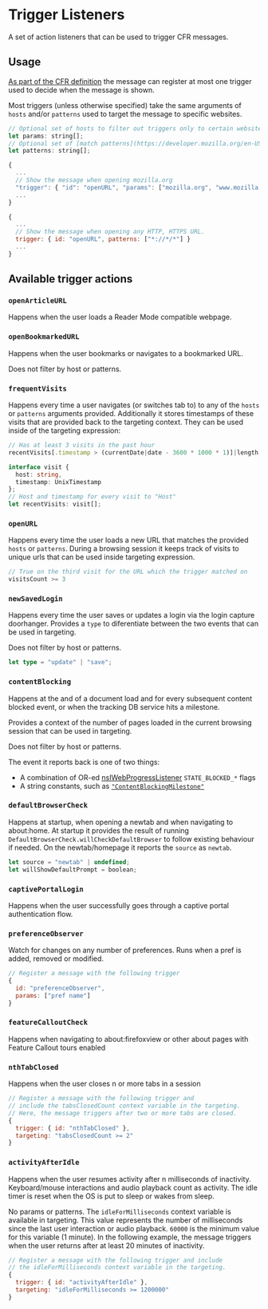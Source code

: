 # Trigger Listeners

A set of action listeners that can be used to trigger CFR messages.

## Usage

[As part of the CFR definition](https://searchfox.org/mozilla-central/rev/2bfe3415fb3a2fba9b1c694bc0b376365e086927/browser/components/newtab/lib/CFRMessageProvider.jsm#194) the message can register at most one trigger used to decide when the message is shown.

Most triggers (unless otherwise specified) take the same arguments of `hosts` and/or `patterns`
used to target the message to specific websites.

```javascript
// Optional set of hosts to filter out triggers only to certain websites
let params: string[];
// Optional set of [match patterns](https://developer.mozilla.org/en-US/docs/Mozilla/Add-ons/WebExtensions/Match_patterns) to filter out triggers only to certain websites
let patterns: string[];
```

```javascript
{
  ...
  // Show the message when opening mozilla.org
  "trigger": { "id": "openURL", "params": ["mozilla.org", "www.mozilla.org"] }
  ...
}
```

```javascript
{
  ...
  // Show the message when opening any HTTP, HTTPS URL.
  trigger: { id: "openURL", patterns: ["*://*/*"] }
  ...
}
```

## Available trigger actions

### `openArticleURL`

Happens when the user loads a Reader Mode compatible webpage.

### `openBookmarkedURL`

Happens when the user bookmarks or navigates to a bookmarked URL.

Does not filter by host or patterns.

### `frequentVisits`

Happens every time a user navigates (or switches tab to) to any of the `hosts` or `patterns` arguments
provided. Additionally it stores timestamps of these visits that are provided back to the targeting context.
They can be used inside of the targeting expression:

```javascript
// Has at least 3 visits in the past hour
recentVisits[.timestamp > (currentDate|date - 3600 * 1000 * 1)]|length >= 3

```

```typescript
interface visit {
  host: string,
  timestamp: UnixTimestamp
};
// Host and timestamp for every visit to "Host"
let recentVisits: visit[];
```

### `openURL`

Happens every time the user loads a new URL that matches the provided `hosts` or `patterns`.
During a browsing session it keeps track of visits to unique urls that can be used inside targeting expression.

```javascript
// True on the third visit for the URL which the trigger matched on
visitsCount >= 3
```

### `newSavedLogin`

Happens every time the user saves or updates a login via the login capture doorhanger.
Provides a `type` to diferentiate between the two events that can be used in targeting.

Does not filter by host or patterns.

```typescript
let type = "update" | "save";
```

### `contentBlocking`

Happens at the and of a document load and for every subsequent content blocked event, or when the tracking DB service hits a milestone.

Provides a context of the number of pages loaded in the current browsing session that can be used in targeting.

Does not filter by host or patterns.

The event it reports back is one of two things:
 * A combination of OR-ed [nsIWebProgressListener](https://searchfox.org/mozilla-central/source/uriloader/base/nsIWebProgressListener.idl) `STATE_BLOCKED_*` flags
 * A string constants, such as [`"ContentBlockingMilestone"`](https://searchfox.org/mozilla-central/rev/8a2d8d26e25ef70c98c6036612aad534b76b9815/toolkit/components/antitracking/TrackingDBService.jsm#327-334)


### `defaultBrowserCheck`

Happens at startup, when opening a newtab and when navigating to about:home.
At startup it provides the result of running `DefaultBrowserCheck.willCheckDefaultBrowser` to follow existing behaviour if needed.
On the newtab/homepage it reports the `source` as `newtab`.

```typescript
let source = "newtab" | undefined;
let willShowDefaultPrompt = boolean;
```

### `captivePortalLogin`

Happens when the user successfully goes through a captive portal authentication flow.

### `preferenceObserver`

Watch for changes on any number of preferences. Runs when a pref is added, removed or modified.

```js
// Register a message with the following trigger
{
  id: "preferenceObserver",
  params: ["pref name"]
}
```

### `featureCalloutCheck`

Happens when navigating to about:firefoxview or other about pages with Feature Callout tours enabled

### `nthTabClosed`

Happens when the user closes n or more tabs in a session

```js
// Register a message with the following trigger and
// include the tabsClosedCount context variable in the targeting.
// Here, the message triggers after two or more tabs are closed.
{
  trigger: { id: "nthTabClosed" },
  targeting: "tabsClosedCount >= 2"
}
```

### `activityAfterIdle`

Happens when the user resumes activity after n milliseconds of inactivity. Keyboard/mouse interactions and audio playback count as activity. The idle timer is reset when the OS is put to sleep or wakes from sleep.

No params or patterns. The `idleForMilliseconds` context variable is available in targeting. This value represents the number of milliseconds since the last user interaction or audio playback. `60000` is the minimum value for this variable (1 minute). In the following example, the message triggers when the user returns after at least 20 minutes of inactivity.

```js
// Register a message with the following trigger and include
// the idleForMilliseconds context variable in the targeting.
{
  trigger: { id: "activityAfterIdle" },
  targeting: "idleForMilliseconds >= 1200000"
}
```
